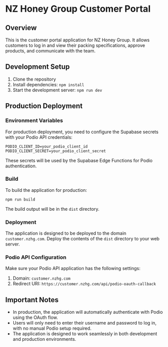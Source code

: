 
# NZ Honey Group Customer Portal

## Overview

This is the customer portal application for NZ Honey Group. It allows customers to log in and view their packing specifications, approve products, and communicate with the team.

## Development Setup

1. Clone the repository
2. Install dependencies: `npm install`
3. Start the development server: `npm run dev`

## Production Deployment

### Environment Variables

For production deployment, you need to configure the Supabase secrets with your Podio API credentials:

```
PODIO_CLIENT_ID=your_podio_client_id
PODIO_CLIENT_SECRET=your_podio_client_secret
```

These secrets will be used by the Supabase Edge Functions for Podio authentication.

### Build

To build the application for production:

```
npm run build
```

The build output will be in the `dist` directory.

### Deployment

The application is designed to be deployed to the domain `customer.nzhg.com`. Deploy the contents of the `dist` directory to your web server.

### Podio API Configuration

Make sure your Podio API application has the following settings:

1. Domain: `customer.nzhg.com`
2. Redirect URI: `https://customer.nzhg.com/api/podio-oauth-callback`

## Important Notes

- In production, the application will automatically authenticate with Podio using the OAuth flow.
- Users will only need to enter their username and password to log in, with no manual Podio setup required.
- The application is designed to work seamlessly in both development and production environments.
